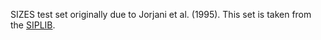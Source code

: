 SIZES test set originally due to Jorjani et al. (1995). This set is taken
from the [SIPLIB](https://www2.isye.gatech.edu/~sahmed/siplib/sizes/sizes.html).
